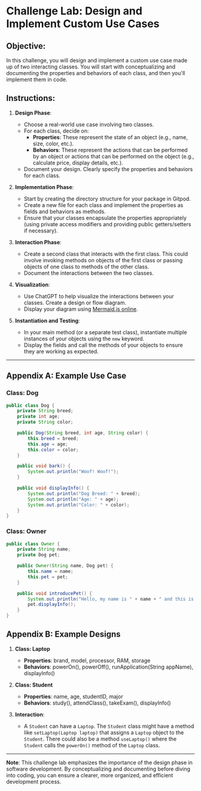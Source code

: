 
# Challenge Lab: Design and Implement Custom Use Cases

## Objective:
In this challenge, you will design and implement a custom use case made up of two interacting classes. You will start with conceptualizing and documenting the properties and behaviors of each class, and then you'll implement them in code.

## Instructions:

1. **Design Phase**:
    - Choose a real-world use case involving two classes.
    - For each class, decide on:
        - **Properties**: These represent the state of an object (e.g., name, size, color, etc.).
        - **Behaviors**: These represent the actions that can be performed by an object or actions that can be performed on the object (e.g., calculate price, display details, etc.).
    - Document your design. Clearly specify the properties and behaviors for each class.

2. **Implementation Phase**:
    - Start by creating the directory structure for your package in Gitpod.
    - Create a new file for each class and implement the properties as fields and behaviors as methods.
    - Ensure that your classes encapsulate the properties appropriately (using private access modifiers and providing public getters/setters if necessary).

3. **Interaction Phase**:
    - Create a second class that interacts with the first class. This could involve invoking methods on objects of the first class or passing objects of one class to methods of the other class.
    - Document the interactions between the two classes.

4. **Visualization**:
    - Use ChatGPT to help visualize the interactions between your classes. Create a design or flow diagram.
    - Display your diagram using [Mermaid.js online](https://mermaid-js.github.io/mermaid-live-editor/).

5. **Instantiation and Testing**:
    - In your main method (or a separate test class), instantiate multiple instances of your objects using the `new` keyword.
    - Display the fields and call the methods of your objects to ensure they are working as expected.

---

## Appendix A: Example Use Case

### Class: Dog

```java
public class Dog {
    private String breed;
    private int age;
    private String color;

    public Dog(String breed, int age, String color) {
        this.breed = breed;
        this.age = age;
        this.color = color;
    }

    public void bark() {
        System.out.println("Woof! Woof!");
    }

    public void displayInfo() {
        System.out.println("Dog Breed: " + breed);
        System.out.println("Age: " + age);
        System.out.println("Color: " + color);
    }
}
```

### Class: Owner

```java
public class Owner {
    private String name;
    private Dog pet;

    public Owner(String name, Dog pet) {
        this.name = name;
        this.pet = pet;
    }

    public void introducePet() {
        System.out.println("Hello, my name is " + name + " and this is my dog.");
        pet.displayInfo();
    }
}
```

## Appendix B: Example Designs

1. **Class: Laptop**
   - **Properties**: brand, model, processor, RAM, storage
   - **Behaviors**: powerOn(), powerOff(), runApplication(String appName), displayInfo()

2. **Class: Student**
   - **Properties**: name, age, studentID, major
   - **Behaviors**: study(), attendClass(), takeExam(), displayInfo()

3. **Interaction**:
   - A `Student` can have a `Laptop`. The `Student` class might have a method like `setLaptop(Laptop laptop)` that assigns a `Laptop` object to the `Student`. There could also be a method `useLaptop()` where the `Student` calls the `powerOn()` method of the `Laptop` class.

---

**Note**: This challenge lab emphasizes the importance of the design phase in software development. By conceptualizing and documenting before diving into coding, you can ensure a clearer, more organized, and efficient development process.

